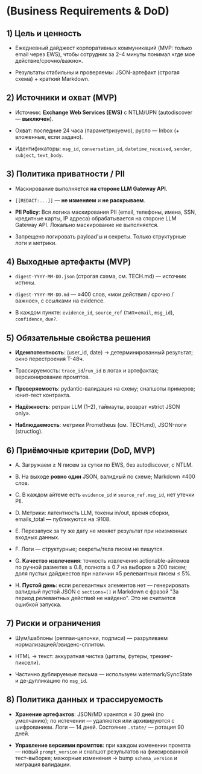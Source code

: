 # (Business Requirements & DoD)

## 1) Цель и ценность

- Ежедневный дайджест корпоративных коммуникаций (MVP: только email через EWS), чтобы сотрудник за 2–4 минуты понимал «где мое действие/срочно/важно».
    
- Результаты стабильны и проверяемы: JSON-артефакт (строгая схема) + краткий Markdown.
    

## 2) Источники и охват (MVP)

- Источник: **Exchange Web Services (EWS)** с NTLM/UPN (autodiscover — **выключен**).
    
- Охват: последние 24 часа (параметризуемо), русло — Inbox (+ вложенные, если задано).
    
- Идентификаторы: `msg_id`, `conversation_id`, `datetime_received`, `sender`, `subject`, `text_body`.
    

## 3) Политика приватности / PII

- Маскирование выполняется **на стороне LLM Gateway API**.
    
- `[[REDACT:...]]` — **не изменяем** и **не раскрываем**.
    
- **PII Policy**: Вся логика маскирования PII (email, телефоны, имена, SSN, кредитные карты, IP адреса) обрабатывается на стороне LLM Gateway API. Локально маскирование не выполняется.
    
- Запрещено логировать payload'ы и секреты. Только структурные логи и метрики.
    

## 4) Выходные артефакты (MVP)

- `digest-YYYY-MM-DD.json` (строгая схема, см. TECH.md) — источник истины.
    
- `digest-YYYY-MM-DD.md` — ≤400 слов, «мои действия / срочно / важное», с ссылками на evidence.
    
- В каждом пункте: `evidence_id`, `source_ref` (тип=`email`, `msg_id`), `confidence`, `due?`.
    

## 5) Обязательные свойства решения

- **Идемпотентность**: (user_id, date) → детерминированный результат; окно перестроения T-48ч.
    
- Трассируемость: `trace_id`/`run_id` в логах и артефактах; версионирование промптов.
    
- **Проверяемость**: pydantic-валидация на схему; снапшоты примеров; юнит-тест контракта.
    
- **Надёжность**: ретраи LLM (1–2), таймауты, возврат «strict JSON only».
    
- **Наблюдаемость**: метрики Prometheus (см. TECH.md), JSON-логи (structlog).
    

## 6) Приёмочные критерии (DoD, MVP)

- A. Загружаем ≥ N писем за сутки по EWS, без autodiscover, с NTLM.
    
- B. На выходе **ровно один** JSON, валидный по схеме; Markdown ≤400 слов.
    
- C. В каждом айтеме есть `evidence_id` и `source_ref.msg_id`, нет утечки PII.
    
- D. Метрики: латентность LLM, токены in/out, время сборки, emails_total — публикуются на :9108.
    
- E. Перезапуск за ту же дату не меняет результат при неизменных входных данных.
    
- F. Логи — структурные; секреты/тела писем не пишутся.
    
- G. **Качество извлечения**: точность извлечения actionable-айтемов по ручной разметке ≥ 0.8, полнота ≥ 0.7 на выборке ≥ 200 писем; доля пустых дайджестов при наличии ≥5 релевантных писем ≤ 5%.
    
- H. **Пустой день**: если релевантных элементов нет — генерировать валидный пустой JSON с `sections=[]` и Markdown с фразой "За период релевантных действий не найдено". Это не считается ошибкой запуска.
    

## 7) Риски и ограничения

- Шум/шаблоны (реплаи-цепочки, подписи) — разруливаем нормализацией/эвиденс-сплитом.
    
- HTML → текст: аккуратная чистка (цитаты, футеры, трекинг-пиксели).
    
- Частично дублируемые письма — используем watermark/SyncState и де-дупликацию по `msg_id`.
    

## 8) Политика данных и трассируемость

- **Хранение артефактов**: JSON/MD хранятся ≤ 30 дней (по умолчанию); по истечении — удаляются или архивируются с шифрованием. Логи — 14 дней. Состояние `.state/` — ротация 90 дней.
    
- **Управление версиями промптов**: при каждом изменении промпта — новый `prompt_version` и снапшот результатов на фиксированной тест-выборке; мажорные изменения → bump `schema_version` и миграция валидации.
    